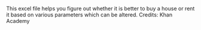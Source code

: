 This excel file helps you figure out whether it is better to buy a house or rent it based on various parameters which can be altered.
Credits: Khan Academy
